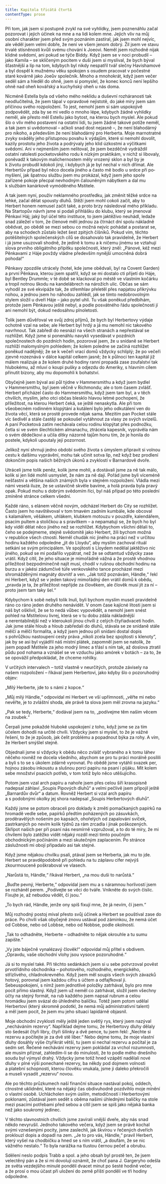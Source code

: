 ```yaml
---
title: Kapitola třicátá čtvrtá
contentType: prose
---
```


Při tom, jak jsem si postupně zvykl na své vyhlídky, jsem poznenáhlu začal pozorovat i jejich účinek na mne a na lidi kolem mne. Jejich vliv na můj osobní charakter jsem před svým poznáním zastíral, jak jsem mohl nejvíc, ale věděl jsem velmi dobře, že není ve všem jenom dobrý. Žil jsem ve stavu trvalé stísněnosti kvůli svému chování k Joeovi. Neměl jsem rozhodně nijak klidné svědomí, ani pokud se týče Biddy. Když jsem se v noci probudil – jako Kamila – se sklíčeným pocitem v duši jsem si myslíval, že bych býval šťastnější a líp na tom, kdybych byl nikdy nespatřil tvář slečny Havishamové a byl dospěl k mužnému věku spokojen s osudem pracovat v počestné staré kovárně jako Joeův společník. Mnoho a mnohokrát, když jsem večer seděl sám a hleděl do ohně, jsem si pomyslel, že konec konců není lepšího ohně nad oheň kovářský a kuchyňský oheň u nás doma.

Nicméně Estella byla od všeho mého neklidu a duševní rozháranosti tak neodlučitelná, že jsem tápal v opravdové nejistotě, do jaké míry jsem sám příčinou svého rozpoložení. To jest, nemohl jsem si sám uspokojivě zodpovědět, zda by se mi vedlo o mnoho lépe, kdybych žádné vyhlídky neměl, ale přesto měl Estellu jako bytost, na kterou bych myslel. Ale pokud šlo o vliv mého postavení na ostatní lidi, tu jsem žádné takové potíže neměl, a tak jsem si uvědomoval – ačkoli snad dost nejasně –, že není blahodárný pro nikoho, a především že není blahodárný pro Herberta. Moje marno­tratné zvyky sváděly jeho přístupnou povahu k výdajům, které si nemohl dovolit, kazily prostotu jeho života a podrývaly jeho klid úzkostmi a výčitkami svědomí. Ani v nejmenším jsem nelitoval, že jsem bez­děčně vydráždil ostatní ratolesti pocketovského rodu k nízkým praktikám, v nichž si libovaly, poněvadž k takovým malichernostem měly vrozený sklon a byl by je k životu probudil kdokoli jiný, i kdybych já je byl nechal v nich dřímat. Ale Herbertův případ byl něco docela jiného a často mě bodlo u srdce při po­myšlení, jak špatnou službu jsem mu prokázal, když jsem jeho spoře zařízené pokoje přecpal nevhodným čalouněným nábytkem a dal mu k službám kanárkově vymóděného Mstitele.

A tak jsem nyní, použiv neklamného prostředku, jak změnit těžké srdce na lehké, začal dělat spousty dluhů. Stěží jsem mohl cokoli začít, aby to Herbert honem nemusel začít také, a proto brzy následoval mého příkladu. Na Startopův návrh jsme si podali přihlášku do klubu, který se jmenoval Pěnkaví Háj; jaký byl účel této instituce, to jsem jaktěživo neuhádl, ledaže snad záležel v tom, že členové měli jednou za čtrnáct dní spolu nákladně obědvat, po obědě se mezi sebou co možná nejvíc pohádat a postarat se, aby na schodech zůstalo ležet šest zpitých číšníků. Pokud vím, těchto potěšitelných společenských cílů se dosahovalo tak pravidelně, že Herbert i já jsme usuzovali shodně, že jedině k tomu a k ničemu jinému se vztahují slova prvního obligátního přípitku společnosti, který zněl: „Pánové, kéž mezi Pěnkavami z Háje povždy vládne především nynější umocněná dobrá pohoda!“

Pěnkavy zpozdile utrácely (hotel, kde jsme obědvali, byl na Covent Garden) a první Pěnkava, kterou jsem spatřil, když se mi dostalo cti přijetí do Háje, byl Bentley Drummle; v té době se klackoval po městě ve vlastním kočárku a tropil notnou škodu na kandelábrech na nárožích ulic. Občas se sám vyhodil ze své ekvipáže tak, že střemhlav přeletěl přes napjatou přikrývku nohou, a jednou jsem ho náhodou zahlédl, jak se tímto nedobrovolným stylem složil u dveří Háje – jako pytel uhlí. Tu však poněkud předbíhám, protože jsem Pěnkavou ještě nebyl, a podle posvátného řádu společnosti jí ani nemohl být, dokud nedosáhnu plnoletosti.

Tolik jsem důvěřoval ve svůj zdroj příjmů, že bych byl Herbertovy výdaje ochotně vzal na sebe; ale Herbert byl hrdý a já mu nemohl nic takového navrhnout. Tak zabředl do nesnází na všech stranách a nepřestával se rozhlížet. Když jsme si ponenáhlu navykli vysedávat v pozdních společnostech do pozdních hodin, pozoroval jsem, že u snídaně se Herbert rozhlíží malomyslným pohledem; že kolem poledne se začíná rozhlížet poněkud nadějněji; že se k večeři vrací domů vždycky schlíplý; že po večeři zjevně rozeznává v dálce kapitál celkem jasně; že k půlnoci ten kapitál již málem realizuje a že kolem druhé hodiny ranní propadá zase zoufalství tak hlubokému, až mluví o koupi pušky a odjezdu do Ameriky, s hlavním cílem přinutit bizony, aby mu dopomohli k bohatství.

Obyčejně jsem býval asi půl týdne v Hammersmithu a když jsem bydlel v Hammersmithu, byl jsem věčně v Richmondu; ale o tom časem zvlášť. Herbert přicházel často do Hammersmithu, když jsem tam byl, a v těch chvílích, myslím, jeho otci občas blesklo hlavou letmé pochopení, že příležitost, na kterou Herbert čeká, se ještě nenaskytla. Ale při tom všeobecném rodinném klopýtání a kutálení bylo jeho odkutálení ven do života věcí, která se prostě provede nějak sama. Mezitím pan Pocket stále víc šedivěl a stále častěji se pokoušel vytáhnout za vlasy ze svých svízelů. A paní Pocketová zatím nechávala celou rodinu klopýtat přes podnožku, četla si ve svém šlechtickém almanachu, ztrácela kapesník, vyprávěla nám o svém dědečkovi a učila dítky názorně tajům honu tím, že je honila do postele, kdykoli upoutaly její pozornost.

Jelikož nyní shrnuji jedno období svého života s úmyslem připravit si volnou cestu k dalšímu vyprávění, mohu tak učinit sotva líp, než když bez prodlení dokončím popis našich běžných úkonů a zvyklostí v Barnardově dvoře.

Utráceli jsme tolik peněz, kolik jsme mohli, a dostávali jsme za ně tak málo, kolik si jen lidé mohli usmyslet, že nám za ně dají. Pořád jsme byli víceméně nešťastní a většina našich známých byla v stejném rozpoložení. Vládla mezi námi veselá iluze, že se ustavičně skvěle bavíme, a holá pravda byla pravý opak. Pokud mohu s dobrým svědomím říci, byl náš případ po této poslední zmíněné stránce celkem všední.

Každé ráno, s elánem věčně novým, odcházel Herbert do City se rozhlížet. Často jsem ho navštěvoval v tom tmavém zadním kumbále, kde obcoval s kalamářem, věšákem, uhlákem, klubkem motouzu v pouzdře, kalendářem, psacím pultem a stoličkou a s pravítkem – a nepamatuji se, že bych ho byl kdy viděl dělat něco jiného než se rozhlížet. Kdybychom všichni dělali to, čeho se podejmeme, stejně svědomitě jako Herbert, žili bychom možná v republice všech ctností. Neměl chudák nic jiného na práci než v určitou hodinu každého odpoledne „jít do Lloydu“, aby myslím zachoval rituál setkání se svým principálem. Ve spojitosti s Lloydem nedělal jaktěživo nic jiného, pokud se mi podařilo vypátrat, než že se odtamtud vždycky zase vrátil. Když cítil, že jeho situace je mimořádně vážná a že prostě vhodnou příležitost bezpodmínečně najít musí, chodil v rušnou obchodní hodinu na burzu a v jakési zádumčivé túře venkovského tance procházel mezi shromážděnými magnáty dovnitř a ven. „Jak totiž poznávám, Händle,“ řekl mi Herbert, když se v jeden takový mimořádný den vrátil domů k obědu, „pravda je ta, že příležitost nepřijde za člověkem, ale člověk musí jít za ní – proto jsem tam taky šel.“

Kdybychom k sobě nebyli tolik lnuli, byli bychom myslím museli pravidelně ráno co ráno jeden druhého nenávidět. V onom čase kajícné lítosti jsem si náš byt ošklivil, že se to nedá vůbec vypovědět, a nemohl jsem snést pohled na Mstitelovu livrej, která se v tu dobu zdála nákladnější a nerentabilnější než v kteroukoli jinou chvíli z celých čtyřiadvaceti hodin. Jak jsme stále hloub a hloub zabředali do dluhů, stávala se ze snídaně stále mělčí a mělčí formalita, a když jsem jednou při snídani dostal dopis s pohrůžkou nastoupení cesty práva „nikoli zcela bez spojitosti s klenoty“, jak by se asi byl vyjádřil náš místní plátek, zapomněl jsem se natolik, že jsem popadl Mstitele za jeho modrý límec a třásl s ním tak, až doslova ztratil půdu pod nohama a vznášel se ve vzduchu jako amórek v botách – za to, že se opovážil předpokládat, že chceme rohlíky.

V určitých intervalech – totiž vlastně v neurčitých, protože závisely na našem rozpoložení – říkával jsem Herbertovi, jako kdyby šlo o pozoruhodný objev:

„Milý Herberte, jde to s námi z kopce.“

„Můj milý Händle,“ odpovídal mi Herbert ve vší upřímnosti, „věřte mi nebo nevěřte, je to zvláštní shoda, ale právě ta slova jsem měl zrovna na jazyku.“

„Pak se tedy, Herberte,“ dodával jsem na to, „podívejme těm našim věcem na zoubek.“

Čerpali jsme pokaždé hluboké uspokojení z toho, když jsme se za tím účelem dohodli na určité chvíli. Vždycky jsem si myslel, to že je vážné řešení, to že je způsob, jak čelit problému a popadnout býka za rohy. A vím, že Herbert smýšlel stejně.

Objednali jsme si vždycky k obědu něco zvlášť vybraného a k tomu láhev něčeho rovněž ne docela všedního, abychom se pro tu práci morálně posílili a byli s to se s úkolem zdárně vyrovnat. Po obědě jsme vytáhli svazek per, hojnou zásobu inkoustu a slušnou porci papíru na psaní i pijáku. Mít kolem sebe množství psacích potřeb, v tom totiž bylo něco utěšujícího.

Potom jsem vzal arch papíru a nahoře jsem přes celou šíři krasopisně nadepsal záhlaví „Soupis Pipových dluhů“ a velmi pečlivě jsem připojil ještě „Barnardův dvůr“ a datum. Rovněž Herbert si vzal arch papíru a s podobnými okolky jej shora nadepsal „Soupis Herbertových dluhů“.

Každý jsme se potom obraceli pro doklady k změti pomačkaných papírků na hromadě vedle sebe, papírků předtím poházených po zásuvkách, proděravělých nošením po kapsách, ohořelých od zapalování svíček, zastrkaných po nevím kolik týdnů za rám zrcadla i jinak poškozených. Skřípot našich per při psaní nás nesmírně vzpružoval, a to do té míry, že mi chvílemi bylo zatěžko vidět nějaký rozdíl mezi tímto poučným obchodnickým počínáním a mezi skutečným zaplacením. Po stránce záslužnosti mi obojí připadalo asi tak stejné.

Když jsme nějakou chvilku psali, ptával jsem se Herberta, jak mu to jde. Herbert se pravděpodobně při pohledu na tu záplavu cifer nejvýš zkourmouceně poškraboval ve vlasech.

„Narůstá to, Händle,“ říkával Herbert, „na mou duši to narůstá.“

„Buďte pevný, Herberte,“ odpovídal jsem mu a s náramnou horlivostí jsem se rozháněl perem. „Podívejte se věci do tváře. Vnikněte do svých číslic. Fixujte je, až nebudou vědět, čí jsou.“

„To bych rád, Händle, jenže ony spíš fixují mne, že já nevím, čí jsem.“

Můj rozhodný postoj míval přesto svůj účinek a Herbert se pouš­tí­val zase do práce. Po chvíli však obyčejně znovu ustával pod záminkou, že nemá účet od Cobbse, nebo od Lobbse, nebo od Nobbse, podle okolností.

„Tak to odhadněte, Herberte – odhadněte to nějak okrouhle a tu sumu zapište.“

„Vy jste báječně vynalézavý člověk!“ odpovídal můj přítel s obdivem. „Opravdu, vaše obchodní vlohy jsou vysoce pozoruhodné.“

Já si to myslel také. Při těchto sedánkách jsem si u sebe potvrzoval pověst prvotřídního obchodníka – pohotového, rozhodného, energického, střízlivého, chladnokrevného. Když jsem měl soupis všech svých závazků hotový, porovnal jsem každou cifru s účtem a odfajfkoval ji. Sebeuspokojení, s nímž jsem jednotlivé položky zatrhával, bylo pro mne pocit přímo slastný. Když jsem už neměl co zatrhávat, složil jsem všechny účty na stejný formát, na rub každého jsem napsal rubrum a celou hromádku jsem svázal do úhledného balíčku. Totéž jsem potom udělal Herbertovi (který skromně podotkl, že nemá můj administrativní talent) a měl jsem pocit, že jsem mu jeho situaci lapidárně objasnil.

Moje obchodní zvyklosti měly ještě jeden světlý rys, který jsem nazýval „necháváním rezervy“. Například dejme tomu, že Herbertovy dluhy dělaly sto šedesát čtyři libry, čtyři šilinky a dvě pence, tu jsem řekl: „Nechte si rezervu a počítejte je za dvě stě liber.“ Nebo dejme tomu, že moje vlastní dluhy dosáhly výše čtyřikrát větší, tu jsem si nechal rezervu a počítal je za sedm set. Řečené nechávání rezervy jsem pokládal za vrchol rozumnosti, ale musím přiznat, zahledím-li se do minulosti, že to podle mého dnešního soudu byl výmysl drahý. Vždycky jsme totiž hned vzápětí nadělali nové dluhy v plné výši ponechané rezervy, ba někdy pod dojmem volnosti a platební schopnosti, kterou člověku vnukala, jsme ji daleko překročili a museli vysadit „rezervu“ novou.

Ale po těchto průzkumech naší finanční situace nastával pokoj, oddech, ctnostné uklidnění, které na nějaký čas obdivuhodně pozdvihlo moje mínění o vlastní osobě. Uchlácholen svým úsilím, metodičností i Herbertovými poklonami, zůstával jsem sedět s oběma našimi úhlednými balíčky na stole mezi psacími potřebami před sebou a cítil jsem se spíš jako nějaká banka než jako soukromý jedinec.

V těchto slavnostních chvílích jsme zavírali vnější dveře, aby nás snad někdo nevyrušil. Jednoho takového večera, když jsem se právě kochal svými vznešenými pocity, jsme zaslechli, jak škvírou v řečených dveřích proklouzl dopis a dopadl na zem. „Je to pro vás, Händle,“ pravil Herbert, který vyšel na chodbičku a hned se s ním vrátil, „a doufám, že se nic vážného nestalo.“ To byla narážka na tlustou černou pečeť a obrubu.

Sdělení neslo podpis Trabb a spol. a jeho obsah byl prostě ten, že jsem velectěný pán a že si mi dovolují oznámit, že choť pana J. Gargeryho odešla ze světa vezdejšího minulé pondělí dvacet minut po šesté hodině večer, a že prosí o mou účast při uložení do země příští pondělí ve tři hodiny odpoledne.
